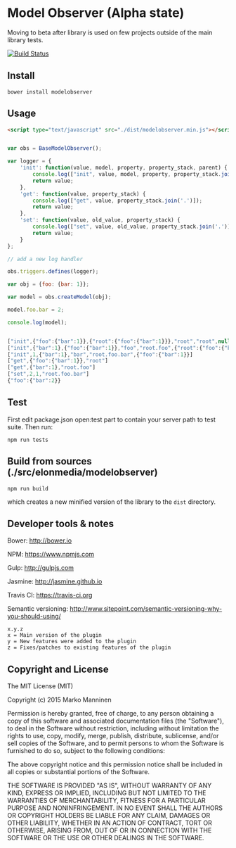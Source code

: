 # Model Observer (Alpha state)

Moving to beta after library is used on few projects outside of the main library tests.

[![Build Status](https://travis-ci.org/markomanninen/modelobserver.svg?branch=master)](https://travis-ci.org/markomanninen/modelobserver)

## Install

	bower install modelobserver

## Usage

```html
<script type="text/javascript" src="./dist/modelobserver.min.js"></script>
```

```js

var obs = BaseModelObserver();

var logger = {
    'init': function(value, model, property, property_stack, parent) {
        console.log(["init", value, model, property, property_stack.join('.'), parent]);
        return value;
    },
    'get': function(value, property_stack) {
        console.log(["get", value, property_stack.join('.')]);
        return value;
    },
    'set': function(value, old_value, property_stack) {
        console.log(["set", value, old_value, property_stack.join('.')]);
        return value;
    }
};

// add a new log handler

obs.triggers.defines(logger);

var obj = {foo: {bar: 1}};

var model = obs.createModel(obj);

model.foo.bar = 2;

console.log(model);


```

```js

["init",{"foo":{"bar":1}},{"root":{"foo":{"bar":1}}},"root","root",null]
["init",{"bar":1},{"foo":{"bar":1}},"foo","root.foo",{"root":{"foo":{"bar":1}}}]
["init",1,{"bar":1},"bar","root.foo.bar",{"foo":{"bar":1}}]
["get",{"foo":{"bar":1}},"root"]
["get",{"bar":1},"root.foo"]
["set",2,1,"root.foo.bar"]
{"foo":{"bar":2}}

```

## Test

First edit package.json open:test part to contain your server path to test suite. Then run:

	npm run tests

## Build from sources (./src/elonmedia/modelobserver)

	npm run build

which creates a new minified version of the library to the `dist` directory.

## Developer tools & notes

Bower: http://bower.io

NPM: https://www.npmjs.com

Gulp: http://gulpjs.com

Jasmine: http://jasmine.github.io

Travis CI: https://travis-ci.org

Semantic versioning: http://www.sitepoint.com/semantic-versioning-why-you-should-using/

```
x.y.z
x = Main version of the plugin
y = New features were added to the plugin
z = Fixes/patches to existing features of the plugin
```

## Copyright and License

The MIT License (MIT)

Copyright (c) 2015 Marko Manninen

Permission is hereby granted, free of charge, to any person obtaining a copy of
this software and associated documentation files (the "Software"), to deal in
the Software without restriction, including without limitation the rights to
use, copy, modify, merge, publish, distribute, sublicense, and/or sell copies of
the Software, and to permit persons to whom the Software is furnished to do so,
subject to the following conditions:

The above copyright notice and this permission notice shall be included in all
copies or substantial portions of the Software.

THE SOFTWARE IS PROVIDED "AS IS", WITHOUT WARRANTY OF ANY KIND, EXPRESS OR
IMPLIED, INCLUDING BUT NOT LIMITED TO THE WARRANTIES OF MERCHANTABILITY, FITNESS
FOR A PARTICULAR PURPOSE AND NONINFRINGEMENT. IN NO EVENT SHALL THE AUTHORS OR
COPYRIGHT HOLDERS BE LIABLE FOR ANY CLAIM, DAMAGES OR OTHER LIABILITY, WHETHER
IN AN ACTION OF CONTRACT, TORT OR OTHERWISE, ARISING FROM, OUT OF OR IN
CONNECTION WITH THE SOFTWARE OR THE USE OR OTHER DEALINGS IN THE SOFTWARE.